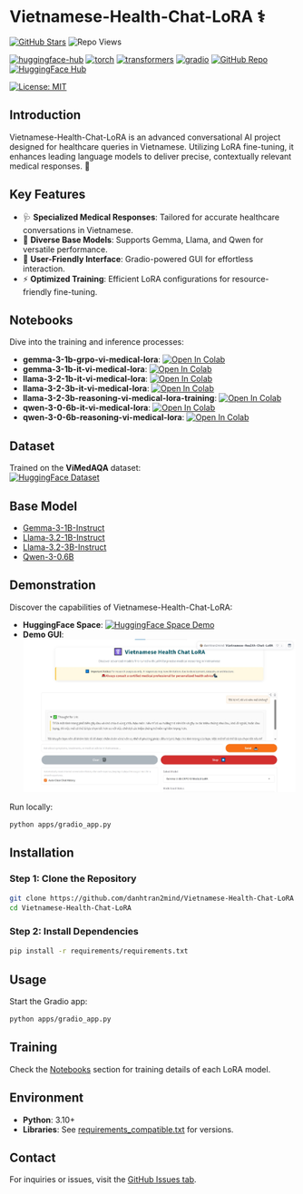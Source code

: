 # Vietnamese-Health-Chat-LoRA ⚕️

[![GitHub Stars](https://img.shields.io/github/stars/danhtran2mind/Vietnamese-Health-Chat-LoRA?style=social&label=Repo%20Stars)](https://github.com/danhtran2mind/Vietnamese-Health-Chat-LoRA/stargazers)
![Repo Views](https://hitscounter.dev/api/hit?url=https%3A%2F%2Fgithub.com%2Fdanhtran2mind%2FVietnamese-Health-Chat-LoRA&label=Repo+Views&icon=github&color=%236f42c1&message=&style=social&tz=UTC)

[![huggingface-hub](https://img.shields.io/badge/huggingface--hub-blue.svg?logo=huggingface)](https://huggingface.co/docs/hub)
[![torch](https://img.shields.io/badge/torch-blue.svg?logo=pytorch)](https://pytorch.org/)
[![transformers](https://img.shields.io/badge/transformers-blue.svg?logo=huggingface)](https://huggingface.co/docs/transformers)
[![gradio](https://img.shields.io/badge/gradio-blue.svg?logo=gradio)](https://gradio.app/)
[![GitHub Repo](https://img.shields.io/badge/GitHub-trl-blue?style=flat&logo=github)](https://github.com/huggingface/trl)
[![HuggingFace Hub](https://img.shields.io/badge/HuggingFace-Unsloth%20AI-13b989?style=flat&logo=huggingface)](https://huggingface.co/unsloth)

[![License: MIT](https://img.shields.io/badge/License-MIT-blue.svg)](https://opensource.org/licenses/MIT)

## Introduction
Vietnamese-Health-Chat-LoRA is an advanced conversational AI project designed for healthcare queries in Vietnamese. Utilizing LoRA fine-tuning, it enhances leading language models to deliver precise, contextually relevant medical responses. 🚀

## Key Features
- 🩺 **Specialized Medical Responses**: Tailored for accurate healthcare conversations in Vietnamese.
- 🤖 **Diverse Base Models**: Supports Gemma, Llama, and Qwen for versatile performance.
- 📱 **User-Friendly Interface**: Gradio-powered GUI for effortless interaction.
- ⚡ **Optimized Training**: Efficient LoRA configurations for resource-friendly fine-tuning.

## Notebooks
Dive into the training and inference processes:

- **gemma-3-1b-grpo-vi-medical-lora**: [![Open In Colab](https://colab.research.google.com/assets/colab-badge.svg)](https://colab.research.google.com/github/danhtran2mind/Vietnamese-Health-Chat-LoRA/blob/main/notebooks/gemma-3-1b-grpo-vi-medical-lora.ipynb)  
- **gemma-3-1b-it-vi-medical-lora**: [![Open In Colab](https://colab.research.google.com/assets/colab-badge.svg)](https://colab.research.google.com/github/danhtran2mind/Vietnamese-Health-Chat-LoRA/blob/main/notebooks/gemma-3-1b-it-vi-medical-lora.ipynb)  
- **llama-3-2-1b-it-vi-medical-lora**: [![Open In Colab](https://colab.research.google.com/assets/colab-badge.svg)](https://colab.research.google.com/github/danhtran2mind/Vietnamese-Health-Chat-LoRA/blob/main/notebooks/llama-3-2-1b-it-vi-medical-lora.ipynb)  
- **llama-3-2-3b-it-vi-medical-lora**: [![Open In Colab](https://colab.research.google.com/assets/colab-badge.svg)](https://colab.research.google.com/github/danhtran2mind/Vietnamese-Health-Chat-LoRA/blob/main/notebooks/llama-3-2-3b-it-vi-medical-lora.ipynb)  
- **llama-3-2-3b-reasoning-vi-medical-lora-training**: [![Open In Colab](https://colab.research.google.com/assets/colab-badge.svg)](https://colab.research.google.com/github/danhtran2mind/Vietnamese-Health-Chat-LoRA/blob/main/notebooks/llama-3-2-3b-reasoning-vi-medical-lora-training.ipynb)  
- **qwen-3-0-6b-it-vi-medical-lora**: [![Open In Colab](https://colab.research.google.com/assets/colab-badge.svg)](https://colab.research.google.com/github/danhtran2mind/Vietnamese-Health-Chat-LoRA/blob/main/notebooks/qwen-3-0-6b-it-vi-medical-lora.ipynb)  
- **qwen-3-0-6b-reasoning-vi-medical-lora**: [![Open In Colab](https://colab.research.google.com/assets/colab-badge.svg)](https://colab.research.google.com/github/danhtran2mind/Vietnamese-Health-Chat-LoRA/blob/main/notebooks/qwen-3-0-6b-reasoning-vi-medical-lora.ipynb)  

## Dataset
Trained on the **ViMedAQA** dataset:  
[![HuggingFace Dataset](https://img.shields.io/badge/HuggingFace-tmnam20%2FViMedAQA-yellow?style=flat&logo=huggingface)](https://huggingface.co/datasets/tmnam20/ViMedAQA)

## Base Model
- [Gemma-3-1B-Instruct](https://huggingface.co/google/gemma-3-1b-it)
- [Llama-3.2-1B-Instruct](https://huggingface.co/meta-llama/Llama-3.2-1B-Instruct)
- [Llama-3.2-3B-Instruct](https://huggingface.co/meta-llama/Llama-3.2-3B-Instruct)
- [Qwen-3-0.6B](https://huggingface.co/Qwen/Qwen3-0.6B)

## Demonstration
Discover the capabilities of Vietnamese-Health-Chat-LoRA:  
- **HuggingFace Space**: [![HuggingFace Space Demo](https://img.shields.io/badge/HuggingFace-danhtran2mind%2FText2Video--Ghibli--style-yellow?style=flat&logo=huggingface)](https://huggingface.co/spaces/danhtran2mind/Text2Video-Ghibli-style)  
- **Demo GUI**:  
  ![Gradio Demo](./assets/gradio_app_demo.jpg)

Run locally:  
```bash
python apps/gradio_app.py
```

## Installation

### Step 1: Clone the Repository
```bash
git clone https://github.com/danhtran2mind/Vietnamese-Health-Chat-LoRA
cd Vietnamese-Health-Chat-LoRA
```

### Step 2: Install Dependencies
```bash
pip install -r requirements/requirements.txt
```

## Usage
Start the Gradio app:  
```bash
python apps/gradio_app.py
```

## Training
Check the [Notebooks](#notebooks) section for training details of each LoRA model.

## Environment
- **Python**: 3.10+  
- **Libraries**: See [requirements_compatible.txt](requirements/requirements_compatible.txt) for versions.

## Contact
For inquiries or issues, visit the [GitHub Issues tab](https://github.com/danhtran2mind/Vietnamese-Health-Chat-LoRA/issues).
